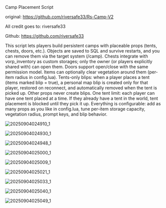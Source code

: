 Camp Placement Script


original:
https://github.com/riversafe33/Rs-Camp-V2

All credit goes to: riversafe33

Github: https://github.com/riversafe33

This script lets players build persistent camps with placeable props (tents, chests, doors, etc.). Objects are saved to SQL and survive restarts, and you can remove them via the target system (/camp). Chests integrate with vorp_inventory as custom storages; only the owner (or players explicitly shared with) can open them. Doors support open/close with the same permission model. Items can optionally clear vegetation around them (per-item radius in config.lua).
Tents-only blips: when a player places a tent (items marked blip = true), a personal map blip is created only for that player, restored on reconnect, and automatically removed when the tent is picked up. Other props never create blips.
One tent limit: each player can have one tent placed at a time. If they already have a tent in the world, tent placement is blocked until they pick it up.
Everything is configurable: add as many props as you like in config.lua, tune per-item storage capacity, vegetation radius, prompt keys, and blip behavior.

![20250904024910_1](https://github.com/user-attachments/assets/75dc4e4c-1b57-4b76-a695-890d6b60d956)

![20250904024930_1](https://github.com/user-attachments/assets/8f0566aa-7853-4e59-b878-1a7969faa340)

![20250904024948_1](https://github.com/user-attachments/assets/67e98b70-3b99-40d9-86dd-a07e03a61a7f)

![20250904025000_1](https://github.com/user-attachments/assets/decea817-b97e-4b5b-a08b-91686a138b5e)

![20250904025009_1](https://github.com/user-attachments/assets/f42ce8d1-786e-4894-8898-eae199b5cbac)

![20250904025021_1](https://github.com/user-attachments/assets/2ba1ac43-8347-40f4-862b-f140425e24b3)

![20250904025033_1](https://github.com/user-attachments/assets/d5f64a76-b44f-424e-8a41-d9fd51f4bf89)

![20250904025040_1](https://github.com/user-attachments/assets/05d91e4d-8366-4951-bb8e-a7c1e3544fd6)


![20250904025049_1](https://github.com/user-attachments/assets/aba1aa3d-7011-416b-b7dc-88a5494ed1c2)
